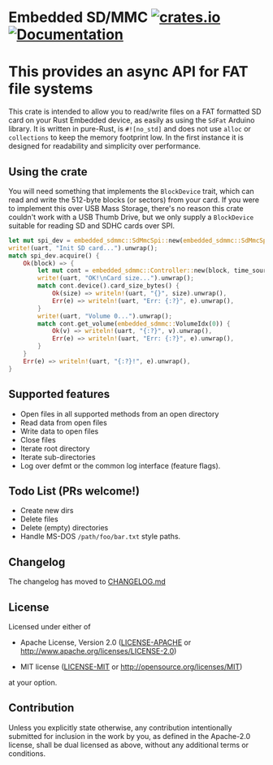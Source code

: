 # Embedded SD/MMC [![crates.io](https://img.shields.io/crates/v/embedded-sdmmc.svg)](https://crates.io/crates/embedded-sdmmc) [![Documentation](https://docs.rs/embedded-sdmmc/badge.svg)](https://docs.rs/embedded-sdmmc)

# This provides an async API for FAT file systems

This crate is intended to allow you to read/write files on a FAT formatted SD
card on your Rust Embedded device, as easily as using the `SdFat` Arduino
library. It is written in pure-Rust, is `#![no_std]` and does not use `alloc`
or `collections` to keep the memory footprint low. In the first instance it is
designed for readability and simplicity over performance.

## Using the crate

You will need something that implements the `BlockDevice` trait, which can read and write the 512-byte blocks (or sectors) from your card. If you were to implement this over USB Mass Storage, there's no reason this crate couldn't work with a USB Thumb Drive, but we only supply a `BlockDevice` suitable for reading SD and SDHC cards over SPI.

```rust
let mut spi_dev = embedded_sdmmc::SdMmcSpi::new(embedded_sdmmc::SdMmcSpi::new(sdmmc_spi, sdmmc_cs), time_source);
write!(uart, "Init SD card...").unwrap();
match spi_dev.acquire() {
    Ok(block) => {
        let mut cont = embedded_sdmmc::Controller::new(block, time_source);
        write!(uart, "OK!\nCard size...").unwrap();
        match cont.device().card_size_bytes() {
            Ok(size) => writeln!(uart, "{}", size).unwrap(),
            Err(e) => writeln!(uart, "Err: {:?}", e).unwrap(),
        }
        write!(uart, "Volume 0...").unwrap();
        match cont.get_volume(embedded_sdmmc::VolumeIdx(0)) {
            Ok(v) => writeln!(uart, "{:?}", v).unwrap(),
            Err(e) => writeln!(uart, "Err: {:?}", e).unwrap(),
        }
    }
    Err(e) => writeln!(uart, "{:?}!", e).unwrap(),
}
```

## Supported features

* Open files in all supported methods from an open directory
* Read data from open files
* Write data to open files
* Close files
* Iterate root directory
* Iterate sub-directories
* Log over defmt or the common log interface (feature flags).

## Todo List (PRs welcome!)

* Create new dirs
* Delete files
* Delete (empty) directories
* Handle MS-DOS `/path/foo/bar.txt` style paths.

## Changelog

The changelog has moved to [CHANGELOG.md](/CHANGELOG.md)

## License

Licensed under either of

- Apache License, Version 2.0 ([LICENSE-APACHE](LICENSE-APACHE) or
  http://www.apache.org/licenses/LICENSE-2.0)

- MIT license ([LICENSE-MIT](LICENSE-MIT) or http://opensource.org/licenses/MIT)

at your option.

## Contribution

Unless you explicitly state otherwise, any contribution intentionally
submitted for inclusion in the work by you, as defined in the Apache-2.0
license, shall be dual licensed as above, without any additional terms or
conditions.
